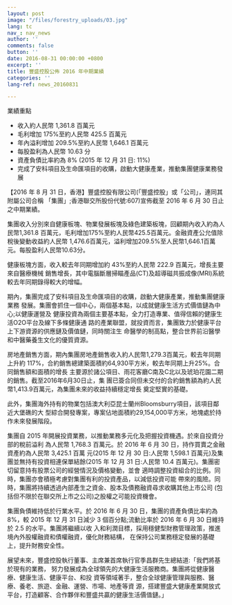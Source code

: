 ```yaml
---
layout: post
image: "/files/forestry_uploads/03.jpg"
lang: tc
nav_: nav_news
author: ''
comments: false
button: ''
date: 2016-08-31 00:00:00 +0800
excerpt: ''
title: 豐盛控股公佈 2016 年中期業績
categories: ''
lang-ref: news_20160831

---
```

業績重點

* 收入約人民幣 1,361.8 百萬元
* 毛利增加 175%至約人民幣 425.5 百萬元
* 年內溢利增加 209.5%至約人民幣 1,646.1 百萬元
* 每股盈利為人民幣 10.63 分
* 資產負債比率約為 8% (2015 年 12 月 31 日: 11%)
* 完成了安科項目及生命匯項目的收購，啟動大健康產業，推動集團健康業務發展

【2016 年 8 月 31 日，香港】豐盛控股有限公司(「豐盛控股」或「公司」，連同其附屬公司合稱 「集團」;香港聯交所股份代號:607)宣佈截至 2016 年 6 月 30 日止之中期業績。

集團收入分別來自健康板塊、物業發展板塊及綠色建築板塊，回顧期內收入約為人民幣1,361.8 百萬元，毛利增加175%至約人民幣425.5百萬元。金融資產公允值除稅後變動收益約人民幣 1,476.6百萬元，溢利增加209.5%至人民幣1,646.1百萬元。每股盈利人民幣10.63分。

健康板塊方面，收入較去年同期增加約 43%至約人民幣 222.9 百萬元，增長主要來自醫療機械 銷售增長，其中電腦斷層掃瞄產品(CT)及超導磁共振成像(MRI)系統較去年同期錄得較大的增幅。

期內，集團完成了安科項目及生命匯項目的收購，啟動大健康產業，推動集團健康業務 發展。集團會抓住一個中心，兩個基本點，以成就健康生活方式價值鏈為中心;以健康運營及 健康投資為兩個主要基本點，全力打造專業、值得信賴的健康生活O2O平台及線下多條健康通 路的產業聯盟，就投資而言，集團致力於健康平台上下游資源的供應鏈及價值鏈，同時關注生 命醫學的制高點，整合世界前沿醫學和中醫藥養生文化的優質資源。

房地產銷售方面，期內集團房地產銷售收入約人民幣1,279.3百萬元，較去年同期上升約 117%，合約銷售總建築面積約64,930平方米，較去年同期上升25%。合同銷售額和面積的增長 主要源於諸公項目、雨花客廳C南及C北以及琥珀花園二期的銷售。截至2016年6月30日止，集 團已簽合同但未交付的合約銷售額為約人民幣1,413.9百萬元，為集團未來的收益持續穩定增長 奠定堅實的基礎。

此外，集團海外持有的物業包括澳大利亞昆士蘭州Bloomsburry項目，該項目鄰近大堡礁的大 型綜合開發專案，專案佔地面積約29,154,000平方米，地塊處於持作未來發展階段。

集團自 2015 年開展投資業務，以推動業務多元化及把握投資機遇。於來自投資分部的稅前溢利 為人民幣 1,768.3 百萬元。於 2016 年 6 月 30 日，持作買賣之金融資產約為人民幣 3,425.1 百萬 元(2015 年 12 月 30 日:人民幣 1,598.1 百萬元)及集團並無持有投資相連保單結餘(2015 年 12 月 31 日:人民幣 10.4 百萬元)。集團密切留意持有股票公司的經營情況及價格變動，並會 適時調整投資組合的比例。同時，集團亦會積極考慮對集團有利的投資產品，以減低投資可能 帶來的風險。同時，集團將持續透過內部產生之資金、股本及債務融資尋求收購其他上市公司 (包括但不限於在聯交所上市之公司)之股權之可能投資機會。

集團負債維持低於行業水平。於 2016 年 6 月 30 日，集團的資產負債比率約為 8%，較 2015 年 12 月 31 日減少 3 個百分點;流動比率於 2016 年 6 月 30 日維持於 2.5 的水平。集團將繼續以收 入和利潤目標，採用穩健型財務管理政策，推進境內外股權融資和債權融資，優化財務結構， 在保持公司業務穩定發展的基礎上，提升財務安全性。

展望未來，豐盛控股執行董事、主席兼首席執行官季昌群先生總結道:「我們將基於現有的業務， 努力發展成為全球領先的大健康生活服務商。集團將從健康醫療、健康生活、健康平台、和投 資等領域著手，整合全球健康管理與服務、醫療、養老、旅遊、金融、運營、市場、地產等資 源，搭建豐盛大健康產業開放式平台，打造顧客、合作夥伴和豐盛共贏的健康生活價值鏈。」